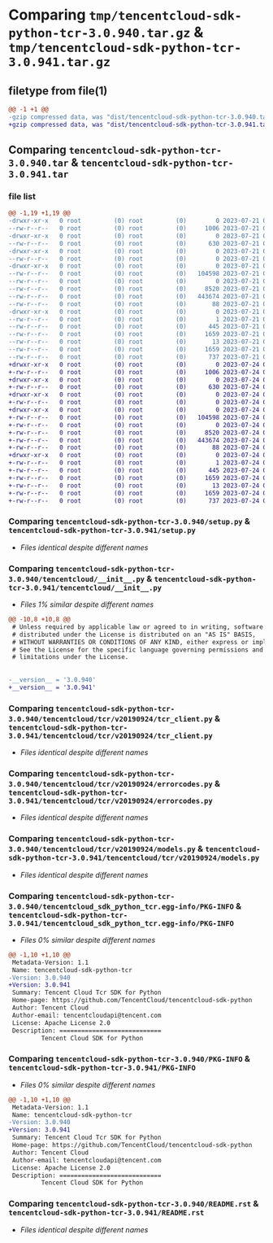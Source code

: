 # Comparing `tmp/tencentcloud-sdk-python-tcr-3.0.940.tar.gz` & `tmp/tencentcloud-sdk-python-tcr-3.0.941.tar.gz`

## filetype from file(1)

```diff
@@ -1 +1 @@
-gzip compressed data, was "dist/tencentcloud-sdk-python-tcr-3.0.940.tar", last modified: Fri Jul 21 00:50:28 2023, max compression
+gzip compressed data, was "dist/tencentcloud-sdk-python-tcr-3.0.941.tar", last modified: Mon Jul 24 00:44:46 2023, max compression
```

## Comparing `tencentcloud-sdk-python-tcr-3.0.940.tar` & `tencentcloud-sdk-python-tcr-3.0.941.tar`

### file list

```diff
@@ -1,19 +1,19 @@
-drwxr-xr-x   0 root         (0) root         (0)        0 2023-07-21 00:50:28.000000 tencentcloud-sdk-python-tcr-3.0.940/
--rw-r--r--   0 root         (0) root         (0)     1006 2023-07-21 00:50:28.000000 tencentcloud-sdk-python-tcr-3.0.940/setup.py
-drwxr-xr-x   0 root         (0) root         (0)        0 2023-07-21 00:50:28.000000 tencentcloud-sdk-python-tcr-3.0.940/tencentcloud/
--rw-r--r--   0 root         (0) root         (0)      630 2023-07-21 00:50:28.000000 tencentcloud-sdk-python-tcr-3.0.940/tencentcloud/__init__.py
-drwxr-xr-x   0 root         (0) root         (0)        0 2023-07-21 00:50:28.000000 tencentcloud-sdk-python-tcr-3.0.940/tencentcloud/tcr/
--rw-r--r--   0 root         (0) root         (0)        0 2023-07-21 00:50:28.000000 tencentcloud-sdk-python-tcr-3.0.940/tencentcloud/tcr/__init__.py
-drwxr-xr-x   0 root         (0) root         (0)        0 2023-07-21 00:50:28.000000 tencentcloud-sdk-python-tcr-3.0.940/tencentcloud/tcr/v20190924/
--rw-r--r--   0 root         (0) root         (0)   104598 2023-07-21 00:50:28.000000 tencentcloud-sdk-python-tcr-3.0.940/tencentcloud/tcr/v20190924/tcr_client.py
--rw-r--r--   0 root         (0) root         (0)        0 2023-07-21 00:50:28.000000 tencentcloud-sdk-python-tcr-3.0.940/tencentcloud/tcr/v20190924/__init__.py
--rw-r--r--   0 root         (0) root         (0)     8520 2023-07-21 00:50:28.000000 tencentcloud-sdk-python-tcr-3.0.940/tencentcloud/tcr/v20190924/errorcodes.py
--rw-r--r--   0 root         (0) root         (0)   443674 2023-07-21 00:50:28.000000 tencentcloud-sdk-python-tcr-3.0.940/tencentcloud/tcr/v20190924/models.py
--rw-r--r--   0 root         (0) root         (0)       88 2023-07-21 00:50:28.000000 tencentcloud-sdk-python-tcr-3.0.940/setup.cfg
-drwxr-xr-x   0 root         (0) root         (0)        0 2023-07-21 00:50:28.000000 tencentcloud-sdk-python-tcr-3.0.940/tencentcloud_sdk_python_tcr.egg-info/
--rw-r--r--   0 root         (0) root         (0)        1 2023-07-21 00:50:28.000000 tencentcloud-sdk-python-tcr-3.0.940/tencentcloud_sdk_python_tcr.egg-info/dependency_links.txt
--rw-r--r--   0 root         (0) root         (0)      445 2023-07-21 00:50:28.000000 tencentcloud-sdk-python-tcr-3.0.940/tencentcloud_sdk_python_tcr.egg-info/SOURCES.txt
--rw-r--r--   0 root         (0) root         (0)     1659 2023-07-21 00:50:28.000000 tencentcloud-sdk-python-tcr-3.0.940/tencentcloud_sdk_python_tcr.egg-info/PKG-INFO
--rw-r--r--   0 root         (0) root         (0)       13 2023-07-21 00:50:28.000000 tencentcloud-sdk-python-tcr-3.0.940/tencentcloud_sdk_python_tcr.egg-info/top_level.txt
--rw-r--r--   0 root         (0) root         (0)     1659 2023-07-21 00:50:28.000000 tencentcloud-sdk-python-tcr-3.0.940/PKG-INFO
--rw-r--r--   0 root         (0) root         (0)      737 2023-07-21 00:50:28.000000 tencentcloud-sdk-python-tcr-3.0.940/README.rst
+drwxr-xr-x   0 root         (0) root         (0)        0 2023-07-24 00:44:46.000000 tencentcloud-sdk-python-tcr-3.0.941/
+-rw-r--r--   0 root         (0) root         (0)     1006 2023-07-24 00:44:46.000000 tencentcloud-sdk-python-tcr-3.0.941/setup.py
+drwxr-xr-x   0 root         (0) root         (0)        0 2023-07-24 00:44:46.000000 tencentcloud-sdk-python-tcr-3.0.941/tencentcloud/
+-rw-r--r--   0 root         (0) root         (0)      630 2023-07-24 00:44:46.000000 tencentcloud-sdk-python-tcr-3.0.941/tencentcloud/__init__.py
+drwxr-xr-x   0 root         (0) root         (0)        0 2023-07-24 00:44:46.000000 tencentcloud-sdk-python-tcr-3.0.941/tencentcloud/tcr/
+-rw-r--r--   0 root         (0) root         (0)        0 2023-07-24 00:44:46.000000 tencentcloud-sdk-python-tcr-3.0.941/tencentcloud/tcr/__init__.py
+drwxr-xr-x   0 root         (0) root         (0)        0 2023-07-24 00:44:46.000000 tencentcloud-sdk-python-tcr-3.0.941/tencentcloud/tcr/v20190924/
+-rw-r--r--   0 root         (0) root         (0)   104598 2023-07-24 00:44:46.000000 tencentcloud-sdk-python-tcr-3.0.941/tencentcloud/tcr/v20190924/tcr_client.py
+-rw-r--r--   0 root         (0) root         (0)        0 2023-07-24 00:44:46.000000 tencentcloud-sdk-python-tcr-3.0.941/tencentcloud/tcr/v20190924/__init__.py
+-rw-r--r--   0 root         (0) root         (0)     8520 2023-07-24 00:44:46.000000 tencentcloud-sdk-python-tcr-3.0.941/tencentcloud/tcr/v20190924/errorcodes.py
+-rw-r--r--   0 root         (0) root         (0)   443674 2023-07-24 00:44:46.000000 tencentcloud-sdk-python-tcr-3.0.941/tencentcloud/tcr/v20190924/models.py
+-rw-r--r--   0 root         (0) root         (0)       88 2023-07-24 00:44:46.000000 tencentcloud-sdk-python-tcr-3.0.941/setup.cfg
+drwxr-xr-x   0 root         (0) root         (0)        0 2023-07-24 00:44:46.000000 tencentcloud-sdk-python-tcr-3.0.941/tencentcloud_sdk_python_tcr.egg-info/
+-rw-r--r--   0 root         (0) root         (0)        1 2023-07-24 00:44:46.000000 tencentcloud-sdk-python-tcr-3.0.941/tencentcloud_sdk_python_tcr.egg-info/dependency_links.txt
+-rw-r--r--   0 root         (0) root         (0)      445 2023-07-24 00:44:46.000000 tencentcloud-sdk-python-tcr-3.0.941/tencentcloud_sdk_python_tcr.egg-info/SOURCES.txt
+-rw-r--r--   0 root         (0) root         (0)     1659 2023-07-24 00:44:46.000000 tencentcloud-sdk-python-tcr-3.0.941/tencentcloud_sdk_python_tcr.egg-info/PKG-INFO
+-rw-r--r--   0 root         (0) root         (0)       13 2023-07-24 00:44:46.000000 tencentcloud-sdk-python-tcr-3.0.941/tencentcloud_sdk_python_tcr.egg-info/top_level.txt
+-rw-r--r--   0 root         (0) root         (0)     1659 2023-07-24 00:44:46.000000 tencentcloud-sdk-python-tcr-3.0.941/PKG-INFO
+-rw-r--r--   0 root         (0) root         (0)      737 2023-07-24 00:44:46.000000 tencentcloud-sdk-python-tcr-3.0.941/README.rst
```

### Comparing `tencentcloud-sdk-python-tcr-3.0.940/setup.py` & `tencentcloud-sdk-python-tcr-3.0.941/setup.py`

 * *Files identical despite different names*

### Comparing `tencentcloud-sdk-python-tcr-3.0.940/tencentcloud/__init__.py` & `tencentcloud-sdk-python-tcr-3.0.941/tencentcloud/__init__.py`

 * *Files 1% similar despite different names*

```diff
@@ -10,8 +10,8 @@
 # Unless required by applicable law or agreed to in writing, software
 # distributed under the License is distributed on an "AS IS" BASIS,
 # WITHOUT WARRANTIES OR CONDITIONS OF ANY KIND, either express or implied.
 # See the License for the specific language governing permissions and
 # limitations under the License.
 
 
-__version__ = '3.0.940'
+__version__ = '3.0.941'
```

### Comparing `tencentcloud-sdk-python-tcr-3.0.940/tencentcloud/tcr/v20190924/tcr_client.py` & `tencentcloud-sdk-python-tcr-3.0.941/tencentcloud/tcr/v20190924/tcr_client.py`

 * *Files identical despite different names*

### Comparing `tencentcloud-sdk-python-tcr-3.0.940/tencentcloud/tcr/v20190924/errorcodes.py` & `tencentcloud-sdk-python-tcr-3.0.941/tencentcloud/tcr/v20190924/errorcodes.py`

 * *Files identical despite different names*

### Comparing `tencentcloud-sdk-python-tcr-3.0.940/tencentcloud/tcr/v20190924/models.py` & `tencentcloud-sdk-python-tcr-3.0.941/tencentcloud/tcr/v20190924/models.py`

 * *Files identical despite different names*

### Comparing `tencentcloud-sdk-python-tcr-3.0.940/tencentcloud_sdk_python_tcr.egg-info/PKG-INFO` & `tencentcloud-sdk-python-tcr-3.0.941/tencentcloud_sdk_python_tcr.egg-info/PKG-INFO`

 * *Files 0% similar despite different names*

```diff
@@ -1,10 +1,10 @@
 Metadata-Version: 1.1
 Name: tencentcloud-sdk-python-tcr
-Version: 3.0.940
+Version: 3.0.941
 Summary: Tencent Cloud Tcr SDK for Python
 Home-page: https://github.com/TencentCloud/tencentcloud-sdk-python
 Author: Tencent Cloud
 Author-email: tencentcloudapi@tencent.com
 License: Apache License 2.0
 Description: ============================
         Tencent Cloud SDK for Python
```

### Comparing `tencentcloud-sdk-python-tcr-3.0.940/PKG-INFO` & `tencentcloud-sdk-python-tcr-3.0.941/PKG-INFO`

 * *Files 0% similar despite different names*

```diff
@@ -1,10 +1,10 @@
 Metadata-Version: 1.1
 Name: tencentcloud-sdk-python-tcr
-Version: 3.0.940
+Version: 3.0.941
 Summary: Tencent Cloud Tcr SDK for Python
 Home-page: https://github.com/TencentCloud/tencentcloud-sdk-python
 Author: Tencent Cloud
 Author-email: tencentcloudapi@tencent.com
 License: Apache License 2.0
 Description: ============================
         Tencent Cloud SDK for Python
```

### Comparing `tencentcloud-sdk-python-tcr-3.0.940/README.rst` & `tencentcloud-sdk-python-tcr-3.0.941/README.rst`

 * *Files identical despite different names*

